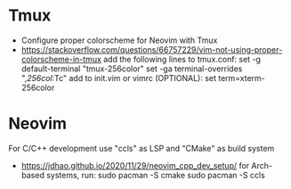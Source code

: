 # Tmux
- Configure proper colorscheme for Neovim with Tmux
- https://stackoverflow.com/questions/66757229/vim-not-using-proper-colorscheme-in-tmux
add the following lines to tmux.conf:
	set -g default-terminal "tmux-256color"
	set -ga terminal-overrides ",*256col*:Tc"
add to init.vim or vimrc (OPTIONAL):
	set term=xterm-256color

# Neovim
For C/C++ development use "ccls" as LSP and "CMake" as build system
- https://jdhao.github.io/2020/11/29/neovim_cpp_dev_setup/
for Arch-based systems, run:
	sudo pacman -S cmake
	sudo pacman -S ccls